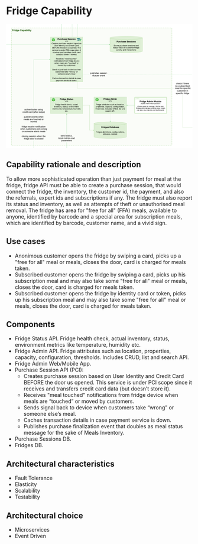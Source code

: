 # Fridge Capability  

![image](../Images/Fridge.png) 

## Capability rationale and description

To allow more sophisticated operation than just payment for meal at the fridge, fridge API must be able to create a purchase session, that would connect the fridge, the inventory, the customer id, the payment, and also the referrals, expert ids and subscriptions if any.
The fridge must also report its status and inventory, as well as attempts of theft or unauthorised meal removal.
The fridge has area for "free for all" (FFA) meals, available to anyone, identified by barcode and a special area for subscription meals, which are identified by barcode, customer name, and a vivid sign.

## Use cases

* Anonimous customer opens the fridge by swiping a card, picks up a "free for all" meal or meals, closes the door, card is charged for meals taken.
* Subscribed customer opens the fridge by swiping a card, picks up his subscription meal and may also take some "free for all" meal or meals, closes the door, card is charged for meals taken.
* Subscribed customer opens the fridge by identity card or token, picks up his subscription meal and may also take some "free for all" meal or meals, closes the door, card is charged for meals taken.


## Components

* Fridge Status API. Fridge health check, actual inventory, status, environment metrics like temperature, humidity etc.
* Fridge Admin API. Fridge attributes such as location, properties, capacity, configuration, thresholds. Includes CRUD, list and search API.
* Fridge Admin Web/Mobile App.
* Purchase Session API (PCI): 
    - Creates purchase session based on User Identity and Credit Card BEFORE the door us opened. This service is under PCI scope since it receives and transfers credit card data (but doesn’t store it).
    - Receives "meal touched" notifications from fridge device when meals are “touched” or moved by customers. 
    - Sends signal back to device when customers take “wrong” or someone else’s meal.
    - Caches transaction details in case payment service is down.
    - Publishes purchase finalization event that doubles as meal status message for the sake of Meals Inventory.
* Purchase Sessions DB.
* Fridges DB.

## Architectural characteristics

* Fault Tolerance
* Elasticity
* Scalability
* Testability

## Architectural choice

* Microservices
* Event Driven
